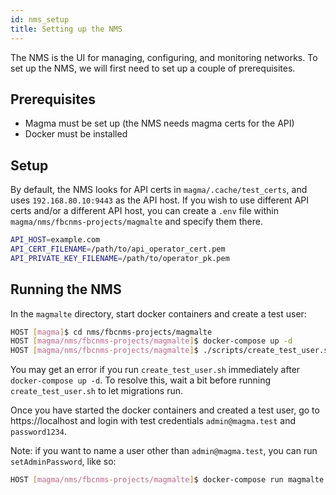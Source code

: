 ```yaml
---
id: nms_setup
title: Setting up the NMS
---
```

The NMS is the UI for managing, configuring, and monitoring networks. To set up the NMS, we will first need to set up a couple of prerequisites.

## Prerequisites
- Magma must be set up (the NMS needs magma certs for the API)
- Docker must be installed

## Setup
By default, the NMS looks for API certs in `magma/.cache/test_certs`, and uses `192.168.80.10:9443` as the API host. If you wish to use different API certs and/or a different API host, you can create a `.env` file within `magma/nms/fbcnms-projects/magmalte` and specify them there.
```bash
API_HOST=example.com
API_CERT_FILENAME=/path/to/api_operator_cert.pem
API_PRIVATE_KEY_FILENAME=/path/to/operator_pk.pem
``` 

## Running the NMS
In the `magmalte` directory, start docker containers and create a test user:
```bash
HOST [magma]$ cd nms/fbcnms-projects/magmalte
HOST [magma/nms/fbcnms-projects/magmalte]$ docker-compose up -d
HOST [magma/nms/fbcnms-projects/magmalte]$ ./scripts/create_test_user.sh
```
You may get an error if you run `create_test_user.sh` immediately after `docker-compose up -d`. To resolve this, wait a bit before running `create_test_user.sh` to let migrations run.

Once you have started the docker containers and created a test user, go to https://localhost and login with test credentials `admin@magma.test` and `password1234`.

Note: if you want to name a user other than `admin@magma.test`, you can run `setAdminPassword`, like so:
```bash
HOST [magma/nms/fbcnms-projects/magmalte]$ docker-compose run magmalte yarn run setAdminPassword admin@magma.test password1234
```

